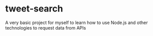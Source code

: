 # tweet-search
A very basic project for myself to learn how to use Node.js and other technologies to request data from APIs
